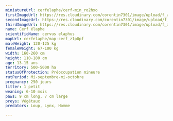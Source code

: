 ```yaml
---
miniatureUrl: cerfelaphe/cerf-min_ro2hxo
firstImageUrl: https://res.cloudinary.com/corentin7301/image/upload/f_auto/q_auto/c_scale/fl_lossy/v1624098579/wildlife/cerfelaphe/cerf-1_eytxce
secondImageUrl: https://res.cloudinary.com/corentin7301/image/upload/f_auto/q_auto/c_scale/fl_lossy/v1624098579/wildlife/cerfelaphe/cerf-2_hnc8ei
thirdImageUrl: https://res.cloudinary.com/corentin7301/image/upload/f_auto/q_auto/c_scale/fl_lossy/v1624098579/wildlife/cerfelaphe/cerf-3_ev4dap
name: Cerf élaphe
scientificName: cervus elaphus
mapUrl: cerfelaphe/map-cerf_z1p8pf
maleWeight: 120-125 kg
femaleWeight: 67-100 kg
width: 160-260 cm
height: 110-180 cm
age: 13-15 ans
territory: 500-5000 ha
statusOfProtection: Préoccupation mineure
rutPeriod: Mi-septembre-mi-octobre
pregnancy: 250 jours
litter: 1 petit
weaning: 6-10 mois
paws: 9 cm long, 7 cm large
preys: Végétaux
predators: Loup, Lynx, Homme

---
```

